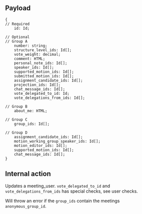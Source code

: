 ## Payload
```
{
// Required
    id: Id;

// Optional
// Group A
    number: string;
    structure_level_ids: Id[];
    vote_weight: decimal;
    comment: HTML;
    personal_note_ids: Id[];
    speaker_ids: Id[];
    supported_motion_ids: Id[];
    submitted_motion_ids: Id[];
    assignment_candidate_ids: Id[];
    projection_ids: Id[];
    chat_message_ids: Id[];
    vote_delegated_to_id: Id;
    vote_delegations_from_ids: Id[];

// Group B
    about_me: HTML;

// Group C
    group_ids: Id[];

// Group D
    assignment_candidate_ids: Id[];
    motion_working_group_speaker_ids: Id[];
    motion_editor_ids: Id[];
    supported_motion_ids: Id[];
    chat_message_ids: Id[];
}

```
## Internal action
Updates a meeting_user. `vote_delegated_to_id` and `vote_delegations_from_ids` has special checks, see user checks.

Will throw an error if the `group_ids` contain the meetings `anonymous_group_id`.